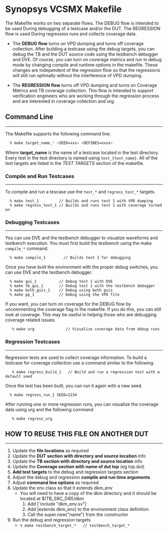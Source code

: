 # Synopsys VCSMX Makefile

The Makefile works on two separate flows. The DEBUG flow is intended to be used 
During debugging of a testcase and/or the DUT. The REGRESSION flow is used 
During regression runs and collects coverage data. 

  - The **DEBUG flow** turns on VPD dumping and turns off coverage collection. After building a testcase using the debug targets, you can debug the TB and the DUT source code using the testbench debugger and DVE. Of course, you can turn on coverage metrics and run in debug mode by changing compile and runtime options in the makefile. These changes are independent of the regression flow so that the regressions will still run optimally without the interference of VPD dumping. 

  - The **REGRESSION flow** turns off VPD dumping and turns on Coverage Metrics and TB 
   coverage collection. This flow is intended to support verification engineers who 
   are working through the regression process and are interested in coverage collection and urg. 


## **Command Line**
--------------------------------------------------------
The Makefile supports the following command line:
```bash
  % make target_name_* <SEED=xxx> <DEFINES=xxxx>
```
Where **target_name** is the name of a testcase located in the test directory. Every test in the test directory is named using `test_{test_name}`.  All of the test targets are listed in the *TEST TARGETS* section of the makefile.

### **Compile and Run Testcases**
--------------------------------------------------------
To compile and run a tescase use the `test_*` and `regress_test_*` targets. 
```
  % make test_1         // Builds and runs test 1 with VPD dumping  
  % make regress_test_1 // Builds and runs test 1 with coverage turned on 
```

### **Debugging Testcases**  
--------------------------------------------------------
You can use DVE and the testbench debugger to visualize waveforms and testbench execution.   You must first build the testbench using the make `compile_*` command.
```
  % make compile_1        // Builds test 1 for debugging    
```
Once you have built the environment with the proper debug switches, you can use DVE and the testbench debugger. 
```
  % make gui_1          // Debug test 1 with DVE 
  % make tb_gui_1       // Debug test 1 with the testbench debugger 
  % make both_guis_1    // Debug using both guis 
  % make pp_1           // Debug using the VPD file 
``` 
If you want, you can turn on coverage for the DEBUG flow by uncommenting the coverage flag in the makefile.   If you do this, you can still look at coverage. This may be useful in helping those who are debugging coverage related issues. 
```
   % make urg              // Visualize coverage data from debug runs 
```

### **Regression Testcases**
--------------------------------------------------------
Regression tests are used to collect coverage information. To build a testcase for coverage collection use a command similar to the following. 
```
   % make regress_build_1   // Build and run a regression test with a default seed 
```
Once the test has been built, you can run it again with a new seed. 
```
  % make regress_run_1 SEED=1234 
```
After running one or more regression runs, you can visualize the coverage data using urg and the following command 
```
   % make regress_urg 
```
## **HOW TO REUSE THIS FILE ON ANOTHER DUT**
--------------------------------------------------------
  1. Update the **file locations** as required   
  2. Update the **DUT section with directory and source location** info 
  3. Update the **TB section with directory and source location** info 
  4. Update the **Coverage section with name of dut top** (eg top.dut)  
  5. **Add test targets** to the debug and regression targets section 
  5. Adjust the debug and regression **compile and run time arguments**
  7. Adjust **command line options** as required 
  8. Update the env class so that it extends dkm_env
     * You will need to have a copy of the dkm directory and it should be located at $(TB_SRC_DIR)/dkm 
       1. Add [`include "dkm_env.sv"] 
       2. Add [extends dkm_env] to the environment class definition 
       3. Call the super.new("name") from the constructor 
  9. Run the debug and regression targets 
      * `% make testbench_target_*   // testbench_target_*`   

